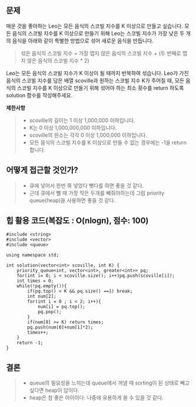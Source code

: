 ## 문제

매운 것을 좋아하는 Leo는 모든 음식의 스코빌 지수를 K 이상으로 만들고 싶습니다. 모든 음식의 스코빌 지수를 K 이상으로 만들기 위해 Leo는 스코빌 지수가 가장 낮은 두 개의 음식을 아래와 같이 특별한 방법으로 섞어 새로운 음식을 만듭니다.

>  섞은 음식의 스코빌 지수 = 가장 맵지 않은 음식의 스코빌 지수 + (두 번째로 맵지 않은 음식의 스코빌 지수 * 2)

Leo는 모든 음식의 스코빌 지수가 K 이상이 될 때까지 반복하여 섞습니다.
Leo가 가진 음식의 스코빌 지수를 담은 배열 scoville과 원하는 스코빌 지수 K가 주어질 때, 모든 음식의 스코빌 지수를 K 이상으로 만들기 위해 섞어야 하는 최소 횟수를 return 하도록 solution 함수를 작성해주세요.

**제한사항**

>* scoville의 길이는 1 이상 1,000,000 이하입니다.
>* K는 0 이상 1,000,000,000 이하입니다.
>* scoville의 원소는 각각 0 이상 1,000,000 이하입니다.
>* 모든 음식의 스코빌 지수를 K 이상으로 만들 수 없는 경우에는 -1을 return 합니다.

## 어떻게 접근할 것인가?

>* 큐에 넣어서 한번 쭉 넣었다 뺏다를 하면 좋을 것 같다.
>* 근데 큐에서 뺄 때 가장 작은 두개를 빼줘야하는데 그럼 priority queue(heap)을 사용하면 좋을 것 같다.

## 힙 활용 코드(복잡도 : O(nlogn), 점수: 100)

    #include <string>
    #include <vector>
    #include <queue>

    using namespace std;

    int solution(vector<int> scoville, int K) {
        priority_queue<int, vector<int>, greater<int>> pq;
        for(int i= 0; i < scoville.size(); i++)pq.push(scoville[i]);
        int times = 0;
        while(!pq.empty()){
            if(pq.top() < K && pq.size() ==1) break;
            int num[2];
            for(int i = 0 ; i < 2; i++){
                num[i] = pq.top();
                pq.pop();
            }        
            if(num[0] >= K) return times;
            pq.push(num[0]+num[1]*2);
            times++;
        }
        return -1;
    }


## 결론

>* queue의 필요성을 느끼는데 queue에서 꺼낼 때 sorting이 된 상태로 빼고 싶다면 heap이 답이다.
>* heap은 참 좋은 아이이다. 나중에 유용하게 쓸 수 있을 것 같다. 
